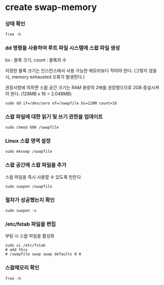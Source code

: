 # create swap-memory
### 상태 확인
```
free -h
```
### dd 명령을 사용하여 루트 파일 시스템에 스왑 파일 생성
bs : 블록 크기, count : 블록의 수

지정한 블록 크기는 인스턴스에서 사용 가능한 메모리보다 작아야 한다. (그렇지 않을 시, memory exhausted 오류가 발생한다.)

권장사항에 의하면 스왑 공간 크기는 RAM 용량의 2배를 권장했으므로
2GB 증설시켜야 한다. (128MB x 16 = 2.048MB)
```
sudo dd if=/dev/zero of=/swapfile bs=128M count=16
```
### 스왑 파일에 대한 읽기 및 쓰기 권한을 업데이트
```
sudo chmod 600 /swapfile
```
### Linux 스왑 영역 설정
```
sudo mkswap /swapfile
```
### 스왑 공간에 스왑 파일을 추가
스왑 파일을 즉시 사용할 수 있도록 만든다
```
sudo swapon /swapfile
```
### 절차가 성공했는지 확인
```
sudo swapon -s
```
### /etc/fstab 파일을 편집
부팅 시 스왑 파일을 활성화
```
sudo vi /etc/fstab
# add this
# /swapfile swap swap defaults 0 0
```
### 스왑메모리 확인
```
free -h
```
